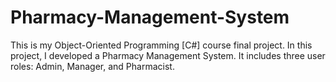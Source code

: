 # Pharmacy-Management-System

This is my Object-Oriented Programming [C#] course final project. In this project, I developed a Pharmacy Management System. It includes three user roles: Admin, Manager, and Pharmacist.
